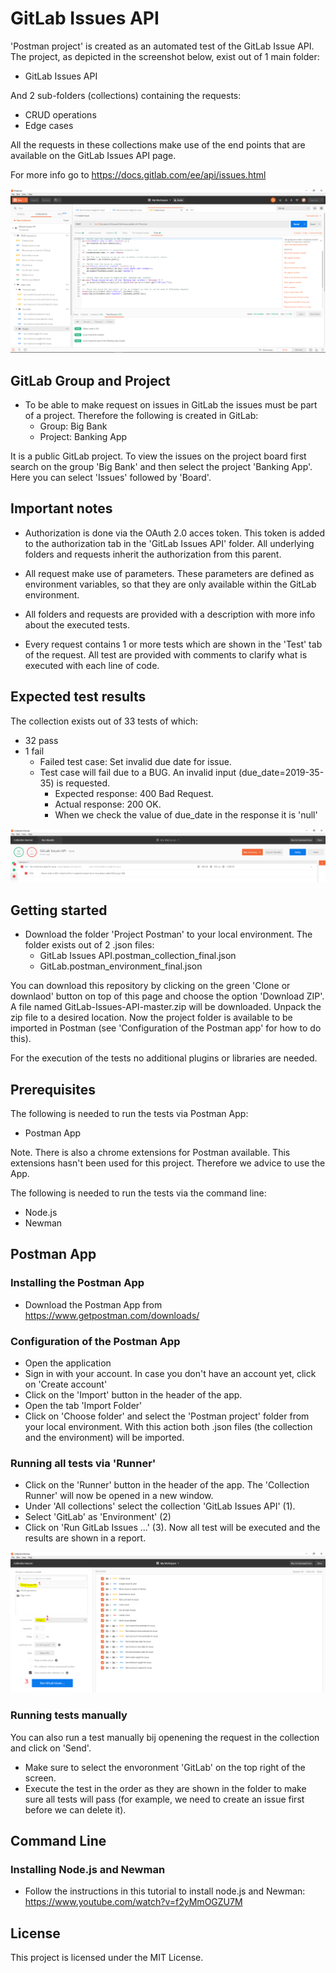 # GitLab Issues API
'Postman project' is created as an automated test of the GitLab Issue API. The project, as depicted in the screenshot below, exist out of 1 main folder:

* GitLab Issues API

And 2 sub-folders (collections) containing the requests:

* CRUD operations
* Edge cases

All the requests in these collections make use of the end points that are available on the GitLab Issues API page.

For more info go to https://docs.gitlab.com/ee/api/issues.html

<img src="Images/Screenshot%20Postman.PNG" >

## GitLab Group and Project
* To be able to make request on issues in GitLab the issues must be part of a project. Therefore the following is created in GitLab:
  - Group: Big Bank
  - Project: Banking App

It is a public GitLab project. To view the issues on the project board first search on the group 'Big Bank' and then select the project 'Banking App'. Here you can select 'Issues' followed by 'Board'.

## Important notes

* Authorization is done via the OAuth 2.0 acces token. This token is added to the authorization tab in the 'GitLab Issues API' folder. All underlying folders and requests inherit the authorization from this parent.

* All request make use of parameters. These parameters are defined as environment variables, so that they are only available within the GitLab environment.

* All folders and requests are provided with a description with more info about the executed tests.

* Every request contains 1 or more tests which are shown in the 'Test' tab of the request. All test are provided with comments to clarify what is executed with each line of code.

## Expected test results
The collection exists out of 33 tests of which:
* 32 pass
* 1 fail
  - Failed test case: Set invalid due date for issue. 
  - Test case will fail due to a BUG. An invalid input (due_date=2019-35-35) is requested. 
    - Expected response: 400 Bad Request.
    - Actual response: 200 OK. 
    - When we check the value of due_date in the response it is 'null'

<img src="Images/Collection%20runner.PNG" >

## Getting started
* Download the folder 'Project Postman' to your local environment. The folder exists out of 2 .json files:
  - GitLab Issues API.postman_collection_final.json
  - GitLab.postman_environment_final.json

You can download this repository by clicking on the green 'Clone or downlaod' button on top of this page and choose the option 'Download ZIP'. A file named GitLab-Issues-API-master.zip will be downloaded. Unpack the zip file to a desired location. Now the project folder is available to be imported in Postman (see 'Configuration of the Postman app' for how to do this).

For the execution of the tests no additional plugins or libraries are needed.

## Prerequisites
The following is needed to run the tests via Postman App:
* Postman App

Note. There is also a chrome extensions for Postman available. This extensions hasn't been used for this project. Therefore we advice to use the App.

The following is needed to run the tests via the command line:
* Node.js
* Newman

## Postman App
### Installing the Postman App
* Download the Postman App from https://www.getpostman.com/downloads/

### Configuration of the Postman App
* Open the application
* Sign in with your account. In case you don't have an account yet, click on 'Create account'
* Click on the 'Import' button in the header of the app.
* Open the tab 'Import Folder'
* Click on 'Choose folder' and select the 'Postman project' folder from your local environment. With this action both .json files (the collection and the environment) will be imported.

### Running all tests via 'Runner'
* Click on the 'Runner' button in the header of the app. The 'Collection Runner' will now be opened in a new window.
* Under 'All collections' select the collection 'GitLab Issues API' (1).
* Select 'GitLab' as 'Environment' (2)
* Click on 'Run GitLab Issues ...' (3). Now all test will be executed and the results are shown in a report.

<img src="Images/Collection%20Runner%20Settings.PNG" >

### Running tests manually
You can also run a test manually bij openening the request in the collection and click on 'Send'. 
* Make sure to select the envoronment 'GitLab' on the top right of the screen.
* Execute the test in the order as they are shown in the folder to make sure all tests will pass (for example, we need to create an issue first before we can delete it).

## Command Line
### Installing Node.js and Newman
* Follow the instructions in this tutorial to install node.js and Newman: https://www.youtube.com/watch?v=f2yMmOGZU7M

## License
This project is licensed under the MIT License.
